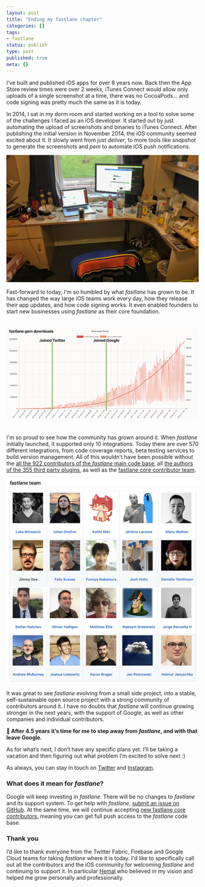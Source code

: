 ```yaml
---
layout: post
title: "Ending my fastlane chapter"
categories: []
tags:
- fastlane
status: publish
type: post
published: true
meta: {}
---
```


I’ve built and published iOS apps for over 8 years now. Back then the App Store review times were over 2 weeks, iTunes Connect would allow only uploads of a single screenshot at a time, there was no CocoaPods... and code signing was pretty much the same as it is today. 

In 2014, I sat in my dorm room and started working on a tool to solve some of the challenges I faced as an iOS developer. It started out by just automating the upload of screenshots and binaries to iTunes Connect. After publishing the initial version in November 2014, the iOS community seemed excited about it. It slowly went from just _deliver_, to more tools like _snapshot_ to generate the screenshots and _pem_ to automate iOS push notifications.

<img src="/assets/posts/fastlane-dormroom.jpeg" />

Fast-forward to today, I'm so humbled by what _fastlane_ has grown to be. It has changed the way large iOS teams work every day, how they release their app updates, and how code signing works. It even enabled founders to start new businesses using _fastlane_ as their core foundation.

<img src="/assets/posts/fastlane-growth.png" style="margin-top: 20px; margin-bottom: 20px" />

I'm so proud to see how the community has grown around it. When _fastlane_ initially launched, it supported only 10 integrations. Today there are over 570 different integrations, from code coverage reports, beta testing services to build version management. All of this wouldn’t have been possible without the [all the 922 contributors of the _fastlane_ main code base](https://github.com/fastlane/fastlane/graphs/contributors), all [the authors of the 355 third party plugins](https://docs.fastlane.tools/plugins/available-plugins/), as well as the [fastlane core contributor team](https://github.com/fastlane/fastlane#fastlane-team).

<img src="/assets/posts/fastlane-team.jpg" />

It was great to see _fastlane_ evolving from a small side project, into a stable, self-sustainable open source project with a strong community of contributors around it. I have no doubts that _fastlane_ will continue growing stronger in the next years, with the support of Google, as well as other companies and individual contributors.

**📯 After 4.5 years it’s time for me to step away from _fastlane_, and with that leave Google.**

As for what’s next, I don’t have any specific plans yet. I’ll be taking a vacation and then figuring out what problem I’m excited to solve next :)

As always, you can stay in touch on [Twitter](https://twitter.com/krausefx) and [Instagram](https://instagram.com/krausefx).

### What does it mean for _fastlane_?

Google will keep investing in _fastlane_. There will be no changes to _fastlane_ and its support system. To get help with _fastlane_, [submit an issue on GitHub](https://github.com/fastlane/fastlane/issues/new/choose). At the same time, we will continue accepting [new fastlane core contributors](https://github.com/fastlane/fastlane/blob/master/CORE_CONTRIBUTOR.md), meaning you can get full push access to the _fastlane_ code base. 

### Thank you

I’d like to thank everyone from the Twitter Fabric, Firebase and Google Cloud teams for taking _fastlane_ where it is today. I'd like to specifically call out all the contributors and the iOS community for welcoming _fastlane_ and continuing to support it. In particular [Hemal](https://twitter.com/hemal) who believed in my vision and helped me grow personally and professionally.
